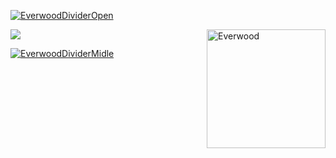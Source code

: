 [![EverwoodDividerOpen](https://s.iimg.su/s/13/jB1ijpe4eoNeDPveog4DcHNnCM6JQKpcEoyHjPcs.png)](https://github.com/AtaraxiaSpaceFoundation/Everwood-14)

[<img src="https://s.iimg.su/s/13/lMzIC7EIejJHZwgx4UHMKyjuqYscEF6qDUsRrBlL.png" alt="Everwood" width="190" height="190" align="right">](https://github.com/AtaraxiaSpaceFoundation/Everwood-14)

<picture>
  <source
    srcset="https://github-readme-stats.vercel.app/api?username=PuroSlavKing&show_icons=true&theme=radical"
    media="(prefers-color-scheme: dark)"
  />
  <source
    srcset="https://github-readme-stats.vercel.app/api?username=PuroSlavKing&show_icons=true"
    media="(prefers-color-scheme: light), (prefers-color-scheme: no-preference)"
  />
  <img src="https://github-readme-stats.vercel.app/api?username=anuraghazra&show_icons=true" />
</picture>

[![EverwoodDividerMidle](https://s.iimg.su/s/13/oQiZb1d6Lh02hLSH6SIZAvW2L1UIxJhXlEm4Wgzp.png)](https://github.com/AtaraxiaSpaceFoundation/Everwood-14)
